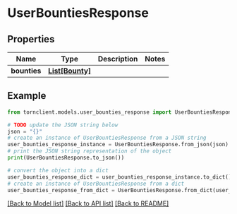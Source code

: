 # UserBountiesResponse


## Properties

Name | Type | Description | Notes
------------ | ------------- | ------------- | -------------
**bounties** | [**List[Bounty]**](Bounty.md) |  | 

## Example

```python
from tornclient.models.user_bounties_response import UserBountiesResponse

# TODO update the JSON string below
json = "{}"
# create an instance of UserBountiesResponse from a JSON string
user_bounties_response_instance = UserBountiesResponse.from_json(json)
# print the JSON string representation of the object
print(UserBountiesResponse.to_json())

# convert the object into a dict
user_bounties_response_dict = user_bounties_response_instance.to_dict()
# create an instance of UserBountiesResponse from a dict
user_bounties_response_from_dict = UserBountiesResponse.from_dict(user_bounties_response_dict)
```
[[Back to Model list]](../README.md#documentation-for-models) [[Back to API list]](../README.md#documentation-for-api-endpoints) [[Back to README]](../README.md)


